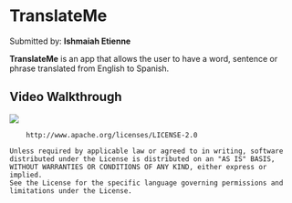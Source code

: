 # **TranslateMe**

Submitted by: **Ishmaiah Etienne**

**TranslateMe** is an app that allows the user to have a word, sentence or phrase translated from English to Spanish.

## Video Walkthrough

<div>
    <a href="https://www.loom.com/share/793d3e1cb0ff4f29a4b5ec74daf9e892">
    </a>
    <a href="https://www.loom.com/share/793d3e1cb0ff4f29a4b5ec74daf9e892">
      <img style="max-width:300px;" src="https://cdn.loom.com/sessions/thumbnails/793d3e1cb0ff4f29a4b5ec74daf9e892-f35bf2055f2185d3-full-play.gif">
    </a>
  </div>


        http://www.apache.org/licenses/LICENSE-2.0

    Unless required by applicable law or agreed to in writing, software
    distributed under the License is distributed on an "AS IS" BASIS,
    WITHOUT WARRANTIES OR CONDITIONS OF ANY KIND, either express or implied.
    See the License for the specific language governing permissions and
    limitations under the License.
